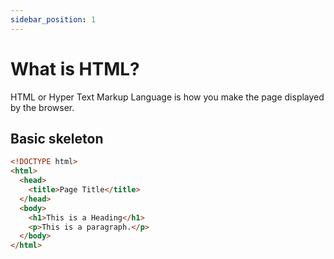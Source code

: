 ```yaml
---
sidebar_position: 1
---
```


# What is HTML?

HTML or Hyper Text Markup Language is how you make the page displayed by the browser.

## Basic skeleton

```html
<!DOCTYPE html>
<html>
  <head>
    <title>Page Title</title>
  </head>
  <body>
    <h1>This is a Heading</h1>
    <p>This is a paragraph.</p>
  </body>
</html>
```
